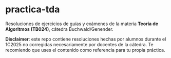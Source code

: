# practica-tda

Resoluciones de ejercicios de guías y exámenes de la materia **Teoría de Algoritmos (TB024)**, cátedra Buchwald/Genender.

**Disclaimer**: este repo contiene resoluciones hechas por alumnos durante el 1C2025 no corregidas necesariamente por docentes de la cátedra. Te recomiendo que uses el contenido como referencia para tu propia práctica.
